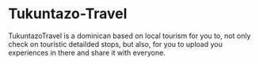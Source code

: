 # Tukuntazo-Travel
 TukuntazoTravel is a dominican based on local tourism for you to, not only check on touristic detailded stops, but also, for you to upload you experiences in there and share it with everyone.
